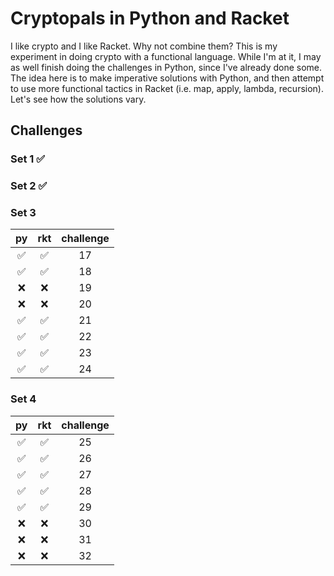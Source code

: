 # Cryptopals in Python and Racket

I like crypto and I like Racket. Why not combine them? This is my experiment in doing crypto with a functional language. While I'm at it, I may as well finish doing the challenges in Python, since I've already done some. The idea here is to make imperative solutions with Python, and then attempt to use more functional tactics in Racket (i.e. map, apply, lambda, recursion). Let's see how the solutions vary.

## Challenges

### Set 1 :white_check_mark:

### Set 2 :white_check_mark:

### Set 3
| py                 | rkt                | challenge |
| :----------------: | :----------------: | :--------:|
| :white_check_mark: | :white_check_mark: | 17        |
| :white_check_mark: | :white_check_mark: | 18        |
| :x:                | :x: | 19        |
| :x:                | :x: | 20        |
| :white_check_mark: | :white_check_mark: | 21        |
| :white_check_mark: | :white_check_mark: | 22        |
| :white_check_mark: | :white_check_mark: | 23        |
| :white_check_mark: | :white_check_mark: | 24        |

### Set 4
| py     | rkt  | challenge |
| :----------------: | :--: | :-------: |
| :white_check_mark: | :white_check_mark: | 25        |
| :white_check_mark: | :white_check_mark: | 26        |
| :white_check_mark: | :white_check_mark: | 27        |
| :white_check_mark: | :white_check_mark: | 28        |
| :white_check_mark: | :white_check_mark: | 29        |
| :x:    | :x:  | 30        |
| :x:    | :x:  | 31        |
| :x:    | :x:  | 32        |
